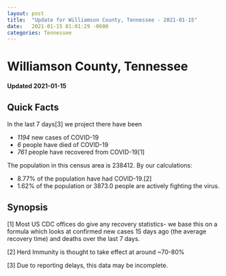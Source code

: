 ```yaml
---
layout: post
title:  "Update for Williamson County, Tennessee - 2021-01-15"
date:   2021-01-15 01:01:29 -0600
categories: Tennessee
---
```


# Williamson County, Tennessee
#### Updated 2021-01-15

## Quick Facts

In the last 7 days[3] we project there have been
- *1194* new cases of COVID-19
- *6* people have died of COVID-19
- *761* people have recovered from COVID-19[1]

The population in this census area is 238412. By our calculations:
- 8.77% of the population have had COVID-19.[2]
- 1.62% of the population or 3873.0 people are actively fighting the virus.

## Synopsis




[1] Most US CDC offices do give any recovery statistics- we base this on a formula which looks at confirmed new cases
15 days ago (the average recovery time) and deaths over the last 7 days.

[2] Herd Immunity is thought to take effect at around ~70-80%

[3] Due to reporting delays, this data may be incomplete.
 
    